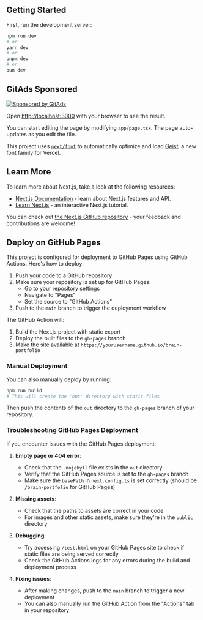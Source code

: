 ## Getting Started

First, run the development server:

```bash
npm run dev
# or
yarn dev
# or
pnpm dev
# or
bun dev
```

<!-- GitAds-Verify: 76IO4G6LZX4FAJHGL75YVBM4ZKKTKMUL -->
## GitAds Sponsored
[![Sponsored by GitAds](https://gitads.dev/v1/ad-serve?source=sbmagar13/sbmagar13.github.io@github)](https://gitads.dev/v1/ad-track?source=sbmagar13/sbmagar13.github.io@github)


Open [http://localhost:3000](http://localhost:3000) with your browser to see the result.

You can start editing the page by modifying `app/page.tsx`. The page auto-updates as you edit the file.

This project uses [`next/font`](https://nextjs.org/docs/app/building-your-application/optimizing/fonts) to automatically optimize and load [Geist](https://vercel.com/font), a new font family for Vercel.

## Learn More

To learn more about Next.js, take a look at the following resources:

- [Next.js Documentation](https://nextjs.org/docs) - learn about Next.js features and API.
- [Learn Next.js](https://nextjs.org/learn) - an interactive Next.js tutorial.

You can check out [the Next.js GitHub repository](https://github.com/vercel/next.js) - your feedback and contributions are welcome!

## Deploy on GitHub Pages

This project is configured for deployment to GitHub Pages using GitHub Actions. Here's how to deploy:

1. Push your code to a GitHub repository
2. Make sure your repository is set up for GitHub Pages:
   - Go to your repository settings
   - Navigate to "Pages"
   - Set the source to "GitHub Actions"
3. Push to the `main` branch to trigger the deployment workflow

The GitHub Action will:
1. Build the Next.js project with static export
2. Deploy the built files to the `gh-pages` branch
3. Make the site available at `https://yourusername.github.io/brain-portfolio`

### Manual Deployment

You can also manually deploy by running:

```bash
npm run build
# This will create the 'out' directory with static files
```

Then push the contents of the `out` directory to the `gh-pages` branch of your repository.

### Troubleshooting GitHub Pages Deployment

If you encounter issues with the GitHub Pages deployment:

1. **Empty page or 404 error**:
   - Check that the `.nojekyll` file exists in the `out` directory
   - Verify that the GitHub Pages source is set to the `gh-pages` branch
   - Make sure the `basePath` in `next.config.ts` is set correctly (should be `/brain-portfolio` for GitHub Pages)

2. **Missing assets**:
   - Check that the paths to assets are correct in your code
   - For images and other static assets, make sure they're in the `public` directory

3. **Debugging**:
   - Try accessing `/test.html` on your GitHub Pages site to check if static files are being served correctly
   - Check the GitHub Actions logs for any errors during the build and deployment process

4. **Fixing issues**:
   - After making changes, push to the `main` branch to trigger a new deployment
   - You can also manually run the GitHub Action from the "Actions" tab in your repository
